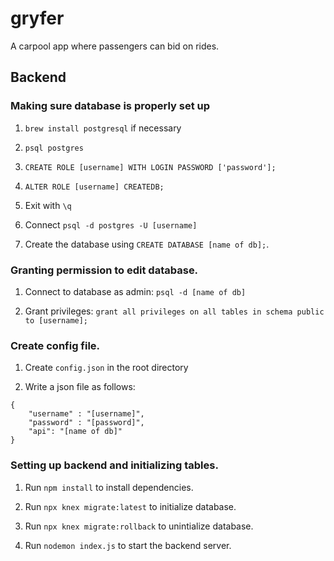# gryfer
A carpool app where passengers can bid on rides.


## Backend

### Making sure database is properly set up
1. `brew install postgresql` if necessary

2. `psql postgres`

3. `CREATE ROLE [username] WITH LOGIN PASSWORD ['password'];`

4. `ALTER ROLE [username] CREATEDB;`

5. Exit with `\q`

6. Connect `psql -d postgres -U [username]`

7. Create the database using `CREATE DATABASE [name of db];`.

### Granting permission to edit database.
1. Connect to database as admin: `psql -d [name of db]`

2. Grant privileges: `grant all privileges on all tables in schema public to [username];`

### Create config file.
1. Create `config.json` in the root directory

2. Write a json file as follows:
```
{
	"username" : "[username]",
    "password" : "[password]",
    "api": "[name of db]"
}
```

### Setting up backend and initializing tables.
1. Run `npm install` to install dependencies.

2. Run `npx knex migrate:latest` to initialize database.

3. Run `npx knex migrate:rollback` to unintialize database.

4. Run `nodemon index.js` to start the backend server.